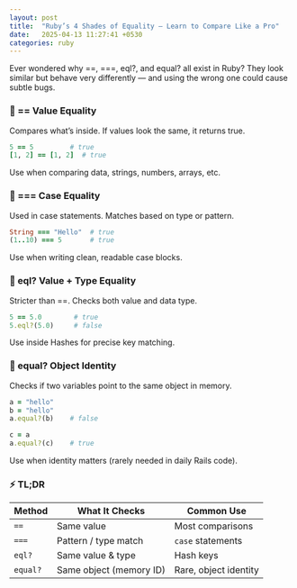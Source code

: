 ```yaml
---
layout: post
title:  "Ruby’s 4 Shades of Equality – Learn to Compare Like a Pro"
date:   2025-04-13 11:27:41 +0530
categories: ruby
---
```

Ever wondered why ==, ===, eql?, and equal? all exist in Ruby?
They look similar but behave very differently — and using the wrong one could cause subtle bugs.

### 🔸 == Value Equality

Compares what’s inside. If values look the same, it returns true.
```ruby
5 == 5         # true
[1, 2] == [1, 2]  # true
```
Use when comparing data, strings, numbers, arrays, etc.

### 🔸 === Case Equality

Used in case statements. Matches based on type or pattern.
```ruby
String === "Hello"  # true
(1..10) === 5       # true
```
Use when writing clean, readable case blocks.

### 🔸 eql? Value + Type Equality

Stricter than ==. Checks both value and data type.
```ruby
5 == 5.0        # true
5.eql?(5.0)     # false
```
Use inside Hashes for precise key matching.

### 🔸 equal? Object Identity
Checks if two variables point to the same object in memory.
```ruby
a = "hello"
b = "hello"
a.equal?(b)    # false

c = a
a.equal?(c)    # true
```
Use when identity matters (rarely needed in daily Rails code).

### ⚡ TL;DR

| Method      | What It Checks             | Common Use            |
|-------------|----------------------------|------------------------|
| `==`        | Same value                 | Most comparisons       |
| `===`       | Pattern / type match       | `case` statements      |
| `eql?`      | Same value & type          | Hash keys              |
| `equal?`    | Same object (memory ID)    | Rare, object identity  |
